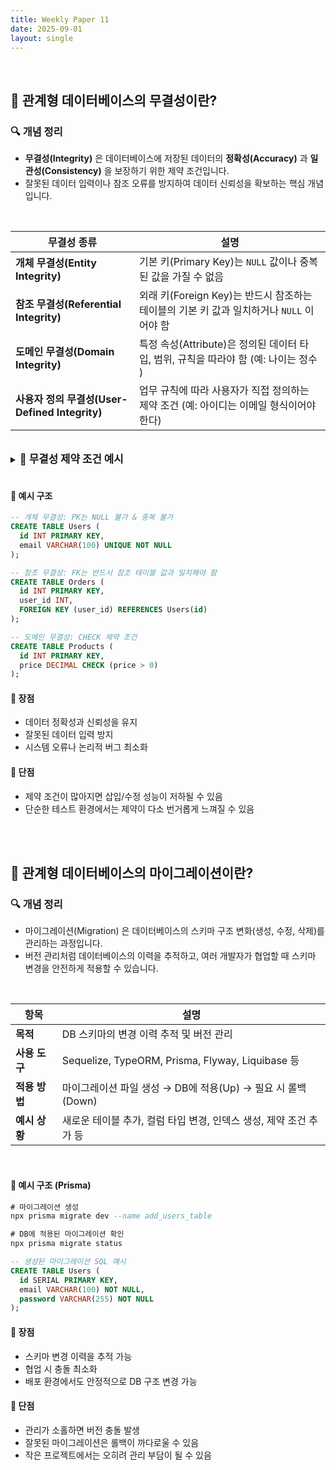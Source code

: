 ```yaml
---
title: Weekly Paper 11  
date: 2025-09-01 
layout: single  
---
```


<br>

## 📌 관계형 데이터베이스의 무결성이란?

### 🔍 개념 정리
* **무결성(Integrity)** 은 데이터베이스에 저장된 데이터의 **정확성(Accuracy)** 과 **일관성(Consistency)** 을 보장하기 위한 제약 조건입니다.  
* 잘못된 데이터 입력이나 참조 오류를 방지하여 데이터 신뢰성을 확보하는 핵심 개념입니다.

<br>

| 무결성 종류          | 설명 |
|-------------------|------|
| **개체 무결성(Entity Integrity)** | 기본 키(Primary Key)는 `NULL` 값이나 중복된 값을 가질 수 없음 |
| **참조 무결성(Referential Integrity)** | 외래 키(Foreign Key)는 반드시 참조하는 테이블의 기본 키 값과 일치하거나 `NULL` 이어야 함 |
| **도메인 무결성(Domain Integrity)** | 특정 속성(Attribute)은 정의된 데이터 타입, 범위, 규칙을 따라야 함 (예: 나이는 정수 ) |
| **사용자 정의 무결성(User-Defined Integrity)** | 업무 규칙에 따라 사용자가 직접 정의하는 제약 조건 (예: 아이디는 이메일 형식이어야 한다) |

<br>

<details> <summary><strong style="font-size: 1.2em;">🔸 무결성 제약 조건 예시</strong></summary> 
<div style="background: #f0f0f0; padding: 1em;" markdown="1">


### 개체 무결성 

#### 정의

기본 키(Primary Key)는 NULL 값이나 중복된 값을 가질 수 없음

#### 예시

- 회원 테이블에서 "회원번호"를 기본 키로 설정하면,

  어떤 회원은 회원번호가 비어 있으면 안 되고(NULL 불가)

  같은 회원번호를 두 명이 가질 수도 없음(중복 불가)

### 참조 무결성 

#### 정의 

외래 키(Foreign Key)는 반드시 참조하는 테이블의 기본 키 값과 일치하거나 NULL 이어야 함

#### 예시

- 주문 테이블에서 "고객번호"를 외래 키로 지정했다면,

  반드시 고객 테이블에 존재하는 고객번호여야 함

  없는 고객번호(예: 고객 테이블에 등록되지 않은 999번 고객)를 주문에 넣으면 오류 발생

### 도메인 무결성

#### 정의

특정 속성(Attribute)은 정의된 데이터 타입, 범위, 규칙을 따라야 함

#### 예시

- 학생 테이블에서 "나이"라는 속성은 정수여야 하고, 음수가 될 수 없음

  나이를 "스물" 같은 문자열로 입력할 수 없음 (정수 타입 위반)

  나이를 -5살로 입력할 수도 없음 (범위 위반)

### 사용자 정의 무결성

#### 정의

업무 규칙에 따라 사용자가 직접 정의하는 제약 조건

#### 예시

- 회원가입 테이블에서 "아이디"는 반드시 이메일 형식이어야 한다는 규칙을 만들 수 있음

- 회원 나이는 19세 이상이어야 한다"라는 규칙을 둘 수 있음 (성인만 가입 허용)

- 창고의 물리적 한계로 최대 재고수량을 정해놓을 수 있음

</div> 
</details> 

<br>

#### 📍 예시 구조

```sql
-- 개체 무결성: PK는 NULL 불가 & 중복 불가
CREATE TABLE Users (
  id INT PRIMARY KEY,
  email VARCHAR(100) UNIQUE NOT NULL
);

-- 참조 무결성: FK는 반드시 참조 테이블 값과 일치해야 함
CREATE TABLE Orders (
  id INT PRIMARY KEY,
  user_id INT,
  FOREIGN KEY (user_id) REFERENCES Users(id)
);

-- 도메인 무결성: CHECK 제약 조건
CREATE TABLE Products (
  id INT PRIMARY KEY,
  price DECIMAL CHECK (price > 0)
);
```
#### 📍 장점
- 데이터 정확성과 신뢰성을 유지
- 잘못된 데이터 입력 방지
- 시스템 오류나 논리적 버그 최소화

#### 📍 단점
- 제약 조건이 많아지면 삽입/수정 성능이 저하될 수 있음
- 단순한 테스트 환경에서는 제약이 다소 번거롭게 느껴질 수 있음

<br><br>

## 📌 관계형 데이터베이스의 마이그레이션이란?

### 🔍 개념 정리

* 마이그레이션(Migration) 은 데이터베이스의 스키마 구조 변화(생성, 수정, 삭제)를 관리하는 과정입니다.  
* 버전 관리처럼 데이터베이스의 이력을 추적하고, 여러 개발자가 협업할 때 스키마 변경을 안전하게 적용할 수 있습니다.

<br>

| 항목        | 설명                                              |
| --------- | ----------------------------------------------- |
| **목적**    | DB 스키마의 변경 이력 추적 및 버전 관리                        |
| **사용 도구** | Sequelize, TypeORM, Prisma, Flyway, Liquibase 등 |
| **적용 방법** | 마이그레이션 파일 생성 → DB에 적용(Up) → 필요 시 롤백(Down)       |
| **예시 상황** | 새로운 테이블 추가, 컬럼 타입 변경, 인덱스 생성, 제약 조건 추가 등        |

<br>

#### 📍 예시 구조 (Prisma)

```sql
# 마이그레이션 생성
npx prisma migrate dev --name add_users_table

# DB에 적용된 마이그레이션 확인
npx prisma migrate status

-- 생성된 마이그레이션 SQL 예시
CREATE TABLE Users (
  id SERIAL PRIMARY KEY,
  email VARCHAR(100) NOT NULL,
  password VARCHAR(255) NOT NULL
);
```

#### 📍 장점
- 스키마 변경 이력을 추적 가능
- 협업 시 충돌 최소화
- 배포 환경에서도 안정적으로 DB 구조 변경 가능

#### 📍 단점
- 관리가 소홀하면 버전 충돌 발생
- 잘못된 마이그레이션은 롤백이 까다로울 수 있음
- 작은 프로젝트에서는 오히려 관리 부담이 될 수 있음
